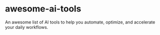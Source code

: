 # awesome-ai-tools
An awesome list of AI tools to help you automate, optimize, and accelerate your daily workflows.
